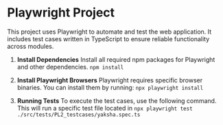 # Playwright Project

This project uses Playwright to automate and test the web application. It includes test cases written in TypeScript to ensure reliable functionality across modules.

1. **Install Dependencies**
    Install all required npm packages for Playwright and other dependencies.
    ```npm install```

2. **Install Playwright Browsers**
    Playwright requires specific browser binaries. You can install them by running:
    ```npx playwright install```

3. **Running Tests**
    To execute the test cases, use the following command. This will run a specific test file located in
    ```npx playwright test ./src/tests/PL2_testcases/yaksha.spec.ts```
